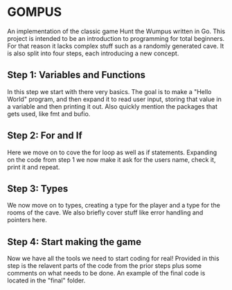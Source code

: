 # GOMPUS
An implementation of the classic game Hunt the Wumpus written in Go. This project is intended to be an introduction to programming for total beginners. For that reason it lacks complex stuff such as a randomly generated cave. It is also split into four steps, each introducing a new concept.

## Step 1: Variables and Functions
In this step we start with there very basics. The goal is to make a "Hello World" program, and then expand it to read user input, storing that value in a variable and then printing it out. Also quickly mention the packages that gets used, like fmt and bufio.

## Step 2: For and If
Here we move on to cove the for loop as well as if statements. Expanding on the code from step 1 we now make it ask for the users name, check it, print it and repeat.

## Step 3: Types
We now move on to types, creating a type for the player and a type for the rooms of the cave. We also briefly cover stuff like error handling and pointers here.

## Step 4: Start making the game
Now we have all the tools we need to start coding for real! Provided in this step is the relavent parts of the code from the prior steps plus some comments on what needs to be done. An example of the final code is located in the "final" folder.